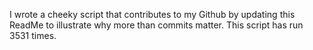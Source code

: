 I wrote a cheeky script that contributes to my Github by updating this ReadMe to illustrate why more than commits matter. This script has run 3531 times.